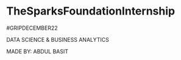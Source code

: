 # TheSparksFoundationInternship
#GRIPDECEMBER22

DATA SCIENCE & BUSINESS ANALYTICS

MADE BY: ABDUL BASIT

